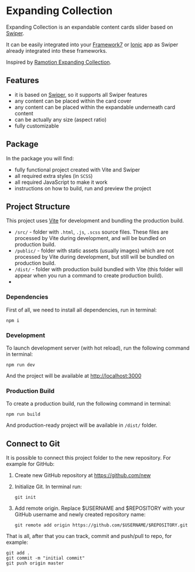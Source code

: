 # Expanding Collection

Expanding Collection is an expandable content cards slider based on [Swiper](https://swiperjs.com).

It can be easily integrated into your [Framework7](https://framework7.io) or [Ionic](https://ionicframework.com) app as Swiper already integrated into these frameworks.

Inspired by [Ramotion Expanding Collection](https://github.com/Ramotion/expanding-collection).

## Features

- it is based on [Swiper](https://swiperjs.com), so it supports all Swiper features
- any content can be placed within the card cover
- any content can be placed within the expandable underneath card content
- can be actually any size (aspect ratio)
- fully customizable

## Package

In the package you will find:

- fully functional project created with Vite and Swiper
- all required extra styles (in `SCSS`)
- all required JavaScript to make it work
- instructions on how to build, run and preview the project

<!-- STORE_END -->

## Project Structure

This project uses [Vite](https://vitejs.dev) for development and bundling the production build.

- `/src/` - folder with `.html`, `.js`, `.scss` source files. These files are processed by Vite during development, and will be bundled on production build.
- `/public/` - folder with static assets (usually images) which are not processed by Vite during development, but still will be bundled on production build.
- `/dist/` - folder with production build bundled with Vite (this folder will appear when you run a command to create production build).
-

### Dependencies

First of all, we need to install all dependencies, run in terminal:

```
npm i
```

### Development

To launch development server (with hot reload), run the following command in terminal:

```
npm run dev
```

And the project will be available at [http://localhost:3000](http://localhost:3000)

### Production Build

To create a production build, run the following command in terminal:

```
npm run build
```

And production-ready project will be available in `/dist/` folder.

## Connect to Git

It is possible to connect this project folder to the new repository. For example for GitHub:

1. Create new GitHub repository at https://github.com/new

2. Initialize Git. In terminal run:

   ```
   git init
   ```

3. Add remote origin. Replace $USERNAME and $REPOSITORY with your GitHub username and newly created repository name:
   ```
   git remote add origin https://github.com/$USERNAME/$REPOSITORY.git
   ```

That is all, after that you can track, commit and push/pull to repo, for example:

```
git add .
git commit -m "initial commit"
git push origin master
```

